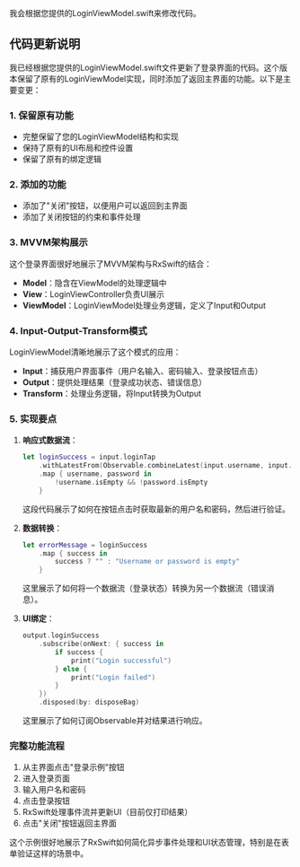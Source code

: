 我会根据您提供的LoginViewModel.swift来修改代码。

## 代码更新说明

我已经根据您提供的LoginViewModel.swift文件更新了登录界面的代码。这个版本保留了原有的LoginViewModel实现，同时添加了返回主界面的功能。以下是主要变更：

### 1. 保留原有功能
- 完整保留了您的LoginViewModel结构和实现
- 保持了原有的UI布局和控件设置
- 保留了原有的绑定逻辑

### 2. 添加的功能
- 添加了"关闭"按钮，以便用户可以返回到主界面
- 添加了关闭按钮的约束和事件处理

### 3. MVVM架构展示

这个登录界面很好地展示了MVVM架构与RxSwift的结合：

- **Model**：隐含在ViewModel的处理逻辑中
- **View**：LoginViewController负责UI展示
- **ViewModel**：LoginViewModel处理业务逻辑，定义了Input和Output

### 4. Input-Output-Transform模式

LoginViewModel清晰地展示了这个模式的应用：

- **Input**：捕获用户界面事件（用户名输入、密码输入、登录按钮点击）
- **Output**：提供处理结果（登录成功状态、错误信息）
- **Transform**：处理业务逻辑，将Input转换为Output

### 5. 实现要点

1. **响应式数据流**：
   ```swift
   let loginSuccess = input.loginTap
       .withLatestFrom(Observable.combineLatest(input.username, input.password))
       .map { username, password in
           !username.isEmpty && !password.isEmpty
       }
   ```
   这段代码展示了如何在按钮点击时获取最新的用户名和密码，然后进行验证。

2. **数据转换**：
   ```swift
   let errorMessage = loginSuccess
       .map { success in
           success ? "" : "Username or password is empty"
       }
   ```
   这里展示了如何将一个数据流（登录状态）转换为另一个数据流（错误消息）。

3. **UI绑定**：
   ```swift
   output.loginSuccess
       .subscribe(onNext: { success in
           if success {
               print("Login successful")
           } else {
               print("Login failed")
           }
       })
       .disposed(by: disposeBag)
   ```
   这里展示了如何订阅Observable并对结果进行响应。

### 完整功能流程

1. 从主界面点击"登录示例"按钮
2. 进入登录页面
3. 输入用户名和密码
4. 点击登录按钮
5. RxSwift处理事件流并更新UI（目前仅打印结果）
6. 点击"关闭"按钮返回主界面

这个示例很好地展示了RxSwift如何简化异步事件处理和UI状态管理，特别是在表单验证这样的场景中。
